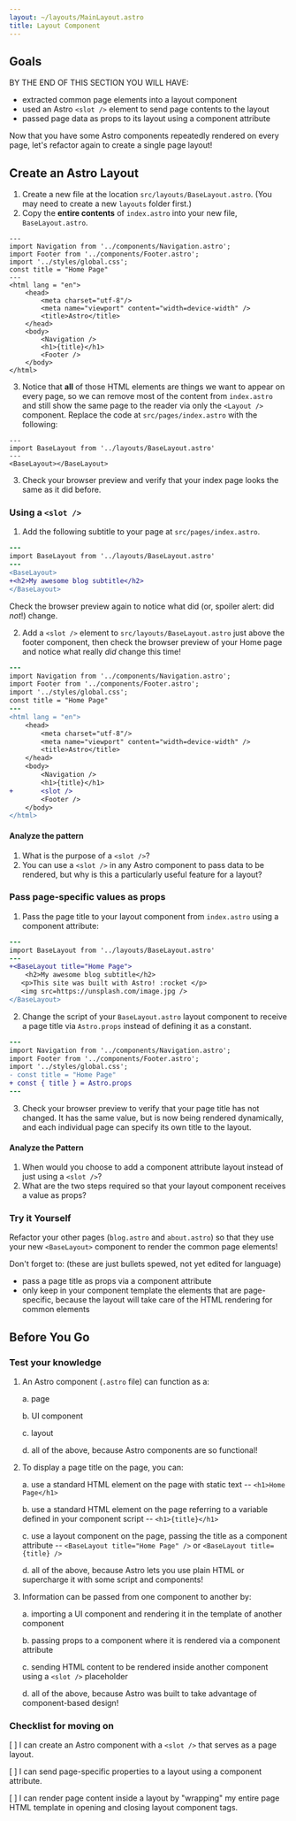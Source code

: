 ```yaml
---
layout: ~/layouts/MainLayout.astro
title: Layout Component
---
```


## Goals

BY THE END OF THIS SECTION YOU WILL HAVE:
- extracted common page elements into a layout component
- used an Astro `<slot />` element to send page contents to the layout
- passed page data as props to its layout using a component attribute


Now that you have some Astro components repeatedly rendered on every page, let's refactor again to create a single page layout!

## Create an Astro Layout 

1. Create a new file at the location `src/layouts/BaseLayout.astro`. (You may need to create a new `layouts` folder first.)
2. Copy the **entire contents** of `index.astro` into your new file, `BaseLayout.astro`.
```astro
---
import Navigation from '../components/Navigation.astro';
import Footer from '../components/Footer.astro';
import '../styles/global.css';
const title = "Home Page"
---
<html lang = "en">
    <head>
        <meta charset="utf-8"/>
        <meta name="viewport" content="width=device-width" />
        <title>Astro</title>
    </head>
    <body>
        <Navigation />
        <h1>{title}</h1>
        <Footer />
    </body>
</html>
```

3. Notice that **all** of those HTML elements are things we want to appear on every page, so we can remove most of the content from `index.astro` and still show the same page to the reader via only the `<Layout />` component. Replace the code at `src/pages/index.astro` with the following:
```astro
---
import BaseLayout from '../layouts/BaseLayout.astro'
---
<BaseLayout></BaseLayout>
```
3. Check your browser preview and verify that your index page looks the same as it did before.

### Using a `<slot />`

1. Add the following subtitle to your page at `src/pages/index.astro`.

 ```diff
---
import BaseLayout from '../layouts/BaseLayout.astro'
---
<BaseLayout>
+<h2>My awesome blog subtitle</h2>
</BaseLayout>
```

Check the browser preview again to notice what did (or, spoiler alert: did _not_!) change.
    
2. Add a `<slot />` element to `src/layouts/BaseLayout.astro` just above the footer component, then check the browser preview of your Home page and notice what really _did_ change this time!

```diff
---
import Navigation from '../components/Navigation.astro';
import Footer from '../components/Footer.astro';
import '../styles/global.css';
const title = "Home Page"
---
<html lang = "en">
    <head>
        <meta charset="utf-8"/>
        <meta name="viewport" content="width=device-width" />
        <title>Astro</title>
    </head>
    <body>
        <Navigation />
        <h1>{title}</h1>
+       <slot />        
        <Footer />
    </body>
</html>
```

#### Analyze the pattern

1. What is the purpose of a `<slot />`?
2. You can use a `<slot />` in any Astro component to pass data to be rendered, but why is this a particularly useful feature for a layout?

### Pass page-specific values as props

1. Pass the page title to your layout component from `index.astro` using a component attribute: 
```diff
---
import BaseLayout from '../layouts/BaseLayout.astro'
---
+<BaseLayout title="Home Page">
    <h2>My awesome blog subtitle</h2>
   <p>This site was built with Astro! :rocket </p>
   <img src=https://unsplash.com/image.jpg />
</BaseLayout>
```
 2. Change the script of your `BaseLayout.astro` layout component to receive a page title via `Astro.props` instead of defining it as a constant.
 ```diff
---
import Navigation from '../components/Navigation.astro';
import Footer from '../components/Footer.astro';
import '../styles/global.css';
- const title = "Home Page"
+ const { title } = Astro.props
---
```
 3. Check your browser preview to verify that your page title has not changed. It has the same value, but is now being rendered dynamically, and each individual page can specify its own title to the layout.

 #### Analyze the Pattern

 1. When would you choose to add a component attribute layout instead of just using a `<slot />`?
 2. What are the two steps required so that your layout component receives a value as props?
 
### Try it Yourself
Refactor your other pages (`blog.astro` and `about.astro`) so that they use your new `<BaseLayout>` component to render the common page elements!

Don't forget to: (these are just bullets spewed, not yet edited for language)
- pass a page title as props via a component attribute
- only keep in your component template the elements that are page-specific, because the layout will take care of the HTML rendering for common elements
 
## Before You Go

### Test your knowledge

1. An Astro component (`.astro` file) can function as a:

    a. page

    b. UI component

    c. layout

    d. all of the above, because Astro components are so functional!

2. To display a page title on the page, you can:

    a. use a standard HTML element on the page with static text -- `<h1>Home Page</h1>`

    b. use a standard HTML element on the page referring to a variable defined in your component script -- `<h1>{title}</h1>`

    c. use a layout component on the page, passing the title as a component attribute -- `<BaseLayout title="Home Page" />` or `<BaseLayout title={title} />`

    d. all of the above, because Astro lets you use plain HTML or supercharge it with some script and components!

3. Information can be passed from one component to another by:

    a. importing a UI component and rendering it in the template of another component

    b. passing props to a component where it is rendered via a component attribute

    c. sending HTML content to be rendered inside another component using a `<slot />` placeholder

    d. all of the above, because Astro was built to take advantage of component-based design!


### Checklist for moving on
[ ] I can create an Astro component with a `<slot />` that serves as a page layout.

[ ] I can send page-specific properties to a layout using a component attribute.

[ ] I can render page content inside a layout by "wrapping" my entire page HTML template in opening and closing layout component tags.
